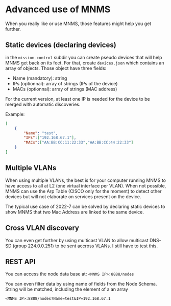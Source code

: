 # Advanced use of MNMS

When you really like or use MNMS, those features might help you get further.

## Static devices (declaring devices)

in the ```mission-control``` subdir you can create pseudo devices that will help MNMS get back on its feet. For that, create ```devices.json``` which  contains an array of objects. Those object have three fields:
- Name (mandatory): string
- IPs (optionnal): array of strings (IPs of the device)
- MACs (optionnal): array of strings (MAC address)

For the current version,  at least one IP is needed for the device to be merged with automatic discoveries.

Example:
```json
[
    {
        "Name": "test",
        "IPs":["192.168.67.1"],
        "MACs":["AA:BB:CC:11:22:33","AA:BB:CC:44:22:33"]
    }
]
```


## Multiple VLANs

When using multiple VLANs, the best is for your computer running MNMS to have access to all at L2 (one virtual interface per VLAN). When not possible, MNMS can use the Arp Table (CISCO only for the moment) to detect other devices but will not elaborate on services present on the device.

The typical use case of 2022-7 can be solved by declaring static devices to show MNMS that two Mac Address are linked to the same device.

## Cross VLAN discovery

You can even get further by using multicast VLAN to allow multicast DNS-SD (group 224.0.0.251) to be sent accross VLANs. I still have to test this.

## REST API 

You can access the node data base at:
```<MNMS IP>:8888/nodes```

You can even filter data by using name of fields from the Node Schema. String will be matched, including the element of a an array

```<MNMS IP>:8888/nodes?Name=test&IP=192.168.67.1```